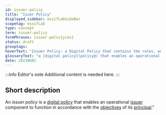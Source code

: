 ```yaml
---
id: issuer-policy
title: "Isuer Policy"
displayed_sidebar: essifLabSideBar
scopetag: essifLab
type: concept
term: issuer-policy
formPhrases: issuer-polic{yies}
status: draft
grouptags:
hoverText: "Issuer Policy: a Digital Policy that contains the rules, working-instructions, preferences and other guidance for an operational Issuer component to function in accordance with the Objectives of its Principal."
glossaryText: "a [digital policy](policy@) that enables an operational [issuer](@) component to function in accordance with the [objective](@) of its [principal](@)."
date: 20210601
---
```


:::info Editor's note
Additional content is needed here.
:::

## Short description

An *issuer policy* is a [digital policy](policy@) that enables an operational [issuer](@) component to function in accordance with the [objectives](@) of its [principal](@)."
